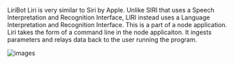 LiriBot
Liri is very similar to Siri by Apple. Unlike SIRI that uses a Speech Interpretation and Recognition Interface, LIRI instead uses a Language Interpretation and Recognition Interface. This is a part of a node application. Liri takes the form of a command line in the node applicaiton. It ingests parameters and relays data back to the user running the program.

![images](../images/image1)